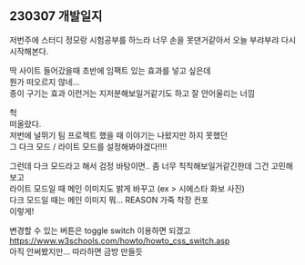 ## 230307 개발일지

저번주에 스터디 정모랑 시험공부를 하느라 너무 손을 못댄거같아서 오늘 부랴부랴 다시 시작해본다.

딱 사이트 들어갔을때 초반에 임팩트 있는 효과를 넣고 싶은데  
뭔가 떠오르지 않네...  
종이 구기는 효과 이런거는 지저분해보일거같기도 하고 잘 안어울리는 너낌

헉  
떠올랐다.  
저번에 널뛰기 팀 프로젝트 했을 때 이야기는 나왔지만 하지 못했던  
그 다크 모드 / 라이트 모드를 설정해봐야겠다!!!!

그런데 다크 모드라고 해서 검정 바탕이면.. 좀 너무 칙칙해보일거같긴한데 그건 고민해보고  
라이트 모드일 때 메인 이미지도 밝게 바꾸고 (ex > 시에스타 화보 사진)  
다크 모드일 때는 메인 이미지 뭐... REASON 가죽 착장 컨포  
이렇게!

변경할 수 있는 버튼은 toggle switch 이용하면 되겠고  
https://www.w3schools.com/howto/howto_css_switch.asp  
아직 안써봤지만... 따라하면 금방 만들듯
